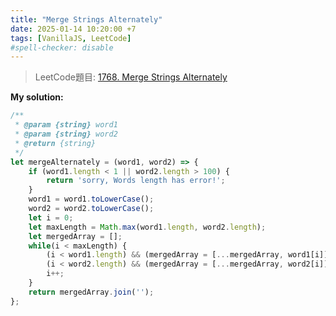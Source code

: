 ```yaml
---
title: "Merge Strings Alternately"
date: 2025-01-14 10:20:00 +7
tags: [VanillaJS, LeetCode]
#spell-checker: disable
---
```


> LeetCode題目: [1768. Merge Strings Alternately](https://leetcode.com/problems/merge-strings-alternately/description/?envType=study-plan-v2&envId=leetcode-75)

**My solution:**
```js
/**
 * @param {string} word1
 * @param {string} word2
 * @return {string}
 */
let mergeAlternately = (word1, word2) => {
    if (word1.length < 1 || word2.length > 100) {
        return 'sorry, Words length has error!'; 
    }
    word1 = word1.toLowerCase();
    word2 = word2.toLowerCase();
    let i = 0;
    let maxLength = Math.max(word1.length, word2.length);
    let mergedArray = [];
    while(i < maxLength) {
        (i < word1.length) && (mergedArray = [...mergedArray, word1[i]]);            
        (i < word2.length) && (mergedArray = [...mergedArray, word2[i]]);
        i++;
    }
    return mergedArray.join('');
};
```
